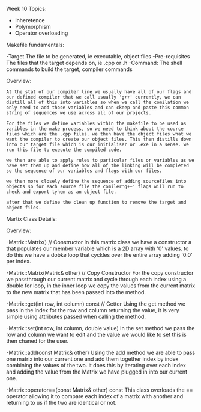 Week 10 Topics:
- Inheretence
- Polymorphism
- Operator overloading

Makefile fundamentals:

-Target
    The file to be generated, ie executable, object files
-Pre-requisites
    The files that the target depends on, ie .cpp or .h
-Command:
    The shell commands to build the target, compiler commands

Overview:

    At the stat of our compiler line we usually have all of our flags and our defined compiler that we call usually 'g++' currently, we can distill all of this into variables so when we call the comilation we only need to add those variables and can ckeep and paste this common string of sequences we use across all of our projects.

    For the files we define variables within the makefile to be used as varibles in the make process, so we need to think about the cource files which are the .cpp files. we then have the object files what we want the compiler to create our object files. This then distills down into our target file which is our initialiser or .exe in a sense. we run this file to execute the compiled code.

    we then are able to apply rules to particular files or variables as we have set them up and define how all of the linking will be completed so the sequence of our variables and flags with our files.

    we then more closely define the sequence of adding sourcefiles into objects so for each source file the comiler'g++' flags will run to check and export tyhem as an object file.

    after that we define the clean up function to remove the target and object files.



Martix Class Details:

Overview:

-Matrix::Matrix() // Constructor
In this matrix class we have a constructor a that populates our member variable which is a 2D array with '0' values. to do this we have a dobke loop that cyckles over the entire array adding '0.0' per index.

-Matrix::Matrix(Matrix& other) // Copy Constructor
For the copy constructor we passthrough our current matrix and cycle through each index using a double for loop, in the inner loop we copy the values from the current matrix to the new matrix that has been passed into the method.

-Matrix::get(int row, int column) const // Getter
Using the get method we pass in the index for the row and column returning the value, it is very simple using attributes passed when calling the method.

-Matrix::set(int row, int column, double value)
In the set method we pass the row and column we want to edit and the value we would like to set this is then chaned for the user.

-Matrix::add(const Matrix& other)
Using the add method we are able to pass one matrix into our current one and add them together index by index combining the values of the two. it does this by iterating over each index and adding the value from the Matrix we have plugged in into our current one.

-Matrix::operator==(const Matrix& other) const
This class overloads the == operator allowing it to compare each index of a matrix with another and returning to us if the two are identical or not.



